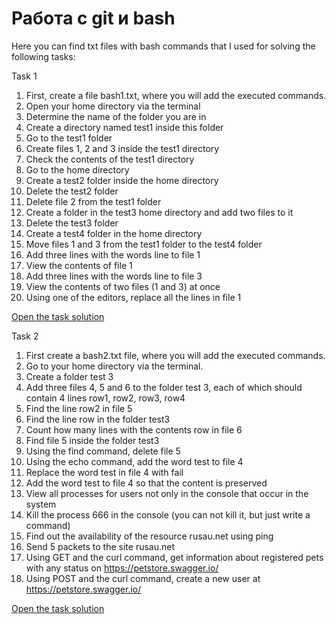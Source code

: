 # Работа с git и bash

Here you can find txt files with bash commands that I used for solving the following tasks:

Task 1
1. First, create a file bash1.txt, where you will add the executed commands.
2. Open your home directory via the terminal
3. Determine the name of the folder you are in
4. Create a directory named test1 inside this folder
5. Go to the test1 folder
6. Create files 1, 2 and 3 inside the test1 directory
7. Check the contents of the test1 directory
8. Go to the home directory
9. Create a test2 folder inside the home directory
10. Delete the test2 folder
11. Delete file 2 from the test1 folder
12. Create a folder in the test3 home directory and add two files to it
13. Delete the test3 folder
14. Create a test4 folder in the home directory
15. Move files 1 and 3 from the test1 folder to the test4 folder
16. Add three lines with the words line to file 1
17. View the contents of file 1
18. Add three lines with the words line to file 3
19. View the contents of two files (1 and 3) at once
20. Using one of the editors, replace all the lines in file 1
    
[Open the task solution](https://github.com/Tokarevael/git_bash/blob/main/bash1.txt)

Task 2
1. First create a bash2.txt file, where you will add the executed commands.
2. Go to your home directory via the terminal.
3. Create a folder test 3
4. Add three files 4, 5 and 6 to the folder test 3, each of which should contain 4 lines row1, row2, row3, row4
5. Find the line row2 in file 5
6. Find the line row in the folder test3
7. Count how many lines with the contents row in file 6
8. Find file 5 inside the folder test3
9. Using the find command, delete file 5
10. Using the echo command, add the word test to file 4
11. Replace the word test in file 4 with fail
12. Add the word test to file 4 so that the content is preserved
13. View all processes for users not only in the console that occur in the system
14. Kill the process 666 in the console (you can not kill it, but just write a command)
15. Find out the availability of the resource rusau.net using ping
16. Send 5 packets to the site rusau.net
17. Using GET and the curl command, get information about registered pets with any status on https://petstore.swagger.io/
18. Using POST and the curl command, create a new user at https://petstore.swagger.io/

[Open the task solution](https://github.com/Tokarevael/git_bash/blob/main/bash1.txt)
